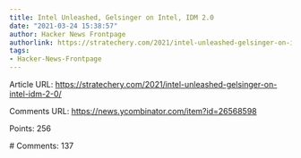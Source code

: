 ```yaml
---
title: Intel Unleashed, Gelsinger on Intel, IDM 2.0
date: "2021-03-24 15:38:57"
author: Hacker News Frontpage
authorlink: https://stratechery.com/2021/intel-unleashed-gelsinger-on-intel-idm-2-0/
tags:
- Hacker-News-Frontpage
---
```


<p>Article URL: <a href="https://stratechery.com/2021/intel-unleashed-gelsinger-on-intel-idm-2-0/">https://stratechery.com/2021/intel-unleashed-gelsinger-on-intel-idm-2-0/</a></p>
<p>Comments URL: <a href="https://news.ycombinator.com/item?id=26568598">https://news.ycombinator.com/item?id=26568598</a></p>
<p>Points: 256</p>
<p># Comments: 137</p>
